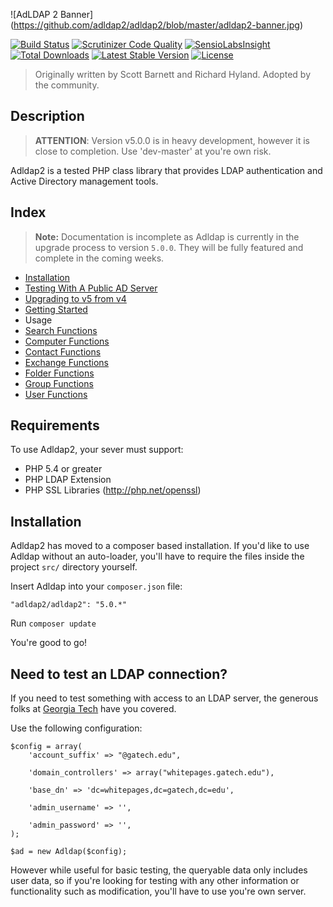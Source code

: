 ![AdLDAP 2 Banner]
(https://github.com/adldap2/adldap2/blob/master/adldap2-banner.jpg)

[![Build Status](https://img.shields.io/travis/Adldap2/Adldap2.svg?style=flat-square)](https://travis-ci.org/Adldap2/Adldap2)
[![Scrutinizer Code Quality](https://img.shields.io/scrutinizer/g/adLDAP2/adLDAP2/master.svg?style=flat-square)](https://scrutinizer-ci.com/g/adLDAP2/adLDAP2/?branch=master)
[![SensioLabsInsight](https://img.shields.io/sensiolabs/i/45a86fc2-b202-4f1b-9549-679900e5807c.svg?style=flat-square)](https://insight.sensiolabs.com/projects/45a86fc2-b202-4f1b-9549-679900e5807c)
[![Total Downloads](https://img.shields.io/packagist/dt/adldap2/adldap2.svg?style=flat-square)](https://packagist.org/packages/adldap2/adldap2)
[![Latest Stable Version](https://img.shields.io/packagist/v/adldap2/adldap2.svg?style=flat-square)](https://packagist.org/packages/adldap2/adldap2)
[![License](https://img.shields.io/packagist/l/adldap2/adldap2.svg?style=flat-square)](https://packagist.org/packages/adldap2/adldap2)

> Originally written by Scott Barnett and Richard Hyland. Adopted by the community.

## Description

> **ATTENTION**: Version v5.0.0 is in heavy development, however it is close to completion. Use 'dev-master' at you're own risk.

Adldap2 is a tested PHP class library that provides LDAP authentication and Active Directory management tools.

## Index

> **Note:** Documentation is incomplete as Adldap is currently in the upgrade process to version `5.0.0`. They will be fully featured and complete in the coming weeks.

- [Installation](#installation)
- [Testing With A Public AD Server](#need-to-test-an-ldap-connection)
- [Upgrading to v5 from v4](docs/UPGRADING.md)
- [Getting Started](docs/GETTING-STARTED.md)
- Usage 
 - [Search Functions](docs/SEARCH-FUNCTIONS.md)
 - [Computer Functions](docs/COMPUTER-FUNCTIONS.md)
 - [Contact Functions](docs/CONTACT-FUNCTIONS.md)
 - [Exchange Functions](docs/EXCHANGE-FUNCTIONS.md)
 - [Folder Functions](docs/FOLDER-FUNCTIONS.md)
 - [Group Functions](docs/GROUP-FUNCTIONS.md)
 - [User Functions](docs/USER-FUNCTIONS.md)

## Requirements

To use Adldap2, your sever must support:

- PHP 5.4 or greater
- PHP LDAP Extension
- PHP SSL Libraries (http://php.net/openssl)

## Installation

Adldap2 has moved to a composer based installation. If you'd like to use Adldap without an auto-loader, you'll
have to require the files inside the project `src/` directory yourself.

Insert Adldap into your `composer.json` file:

    "adldap2/adldap2": "5.0.*"
   
Run `composer update`

You're good to go!

## Need to test an LDAP connection?

If you need to test something with access to an LDAP server, the generous folks at [Georgia Tech](http://drupal.gatech.edu/handbook/public-ldap-server) have you covered.

Use the following configuration:

    $config = array(
        'account_suffix' => "@gatech.edu",
    
        'domain_controllers' => array("whitepages.gatech.edu"),
    
        'base_dn' => 'dc=whitepages,dc=gatech,dc=edu',
    
        'admin_username' => '',
    
        'admin_password' => '',
    );
    
    $ad = new Adldap($config);
    
However while useful for basic testing, the queryable data only includes user data, so if you're looking for testing with any other information
or functionality such as modification, you'll have to use you're own server.